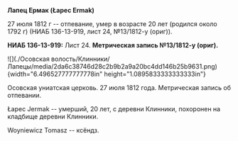 **Лапец Ермак (Łapeс Ermak)**

27 июля 1812 г -- отпевание, умер в возрасте 20 лет (родился около 1792
г) (НИАБ 136-13-919, лист 24, №13/1812-у (ориг)).

**НИАБ 136-13-919:** Лист 24. **Метрическая запись №13/1812-у (ориг).**

![](./Осовская волость/Клинники/Лапецы/media/2da6c38746d28c2b9b2a9a20bc4dd146b25b9631.png){width="6.496527777777778in"
height="1.0895833333333333in"}

Осовская униатская церковь. 27 июля 1812 года. Метрическая запись об
отпевании.

Łapec Jermak -- умерший, 20 лет, с деревни Клинники, похоронен на
кладбище деревни Клинники.

Woyniewicz Tomasz -- ксёндз.
